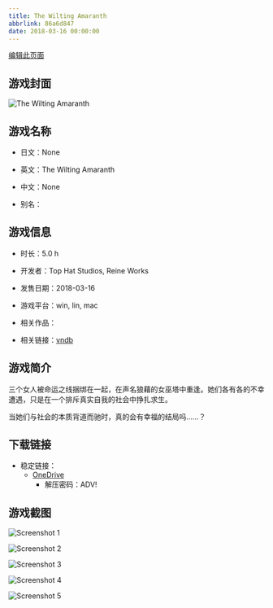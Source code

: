 ```yaml
---
title: The Wilting Amaranth
abbrlink: 86a6d847
date: 2018-03-16 00:00:00
---
```

[编辑此页面](https://github.com/ACG-3/ADV3-source/blob/main/source/_posts/games/The%20Wilting%20Amaranth.md)

## 游戏封面

![The Wilting Amaranth](https://pan.timero.xyz/onedrive/img_lib_001/The%20Wilting%20Amaranth_cover.avif)


## 游戏名称

- 日文：None
- 英文：The Wilting Amaranth
- 中文：None

- 别名：


## 游戏信息

- 时长：5.0 h
- 开发者：Top Hat Studios, Reine Works
- 发售日期：2018-03-16
- 游戏平台：win, lin, mac
- 相关作品：

- 相关链接：[vndb](https://vndb.org/v22305)


## 游戏简介

三个女人被命运之线捆绑在一起，在声名狼藉的女巫塔中重逢。她们各有各的不幸遭遇，只是在一个排斥真实自我的社会中挣扎求生。

当她们与社会的本质背道而驰时，真的会有幸福的结局吗......？




## 下载链接

- 稳定链接：
    - [OneDrive](https://pan.timero.xyz/onedrive/adv_lib_001/The%20Wilting%20Amaranth)
        - 解压密码：ADV!



## 游戏截图


![Screenshot 1](https://pan.timero.xyz/onedrive/img_lib_001/The%20Wilting%20Amaranth_Screenshot_1.avif)

![Screenshot 2](https://pan.timero.xyz/onedrive/img_lib_001/The%20Wilting%20Amaranth_Screenshot_2.avif)

![Screenshot 3](https://pan.timero.xyz/onedrive/img_lib_001/The%20Wilting%20Amaranth_Screenshot_3.avif)

![Screenshot 4](https://pan.timero.xyz/onedrive/img_lib_001/The%20Wilting%20Amaranth_Screenshot_4.avif)

![Screenshot 5](https://pan.timero.xyz/onedrive/img_lib_001/The%20Wilting%20Amaranth_Screenshot_5.avif)

